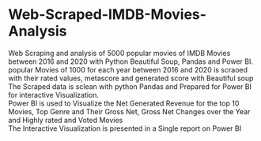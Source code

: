 # Web-Scraped-IMDB-Movies-Analysis
Web Scraping and analysis  of 5000 popular movies of IMDB Movies between 2016 and 2020 with Python Beautiful Soup, Pandas and Power BI. <br>
popular Movies of 1000 for each year between 2016 and 2020 is scraoed with their rated values, metascore and generated score with Beautiful soup<br>
The Scraped data is sclean with python Pandas and Prepared for Power BI for interactive Visualization.<br>
Power BI is used to Visualize the Net Generated Revenue for the top 10 Movies, Top Genre and Their Gross Net, Gross Net Changes over the Year and Highly rated and Voted Movies<br>
The Interactive Visualization is presented in a Single report on Power BI
